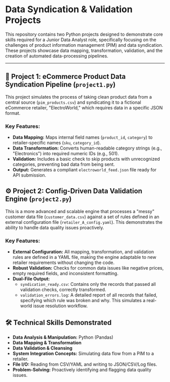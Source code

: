 # Data Syndication & Validation Projects

This repository contains two Python projects designed to demonstrate core skills required for a Junior Data Analyst role, specifically focusing on the challenges of product information management (PIM) and data syndication. These projects showcase data mapping, transformation, validation, and the creation of automated data-processing pipelines.

---

## 🚀 Project 1: eCommerce Product Data Syndication Pipeline (`project1.py`)

This project simulates the process of taking clean product data from a central source (`pim_products.csv`) and syndicating it to a fictional eCommerce retailer, "ElectroWorld," which requires data in a specific JSON format.

### Key Features:
* **Data Mapping:** Maps internal field names (`product_id`, `category`) to retailer-specific names (`sku`, `category_id`).
* **Data Transformation:** Converts human-readable category strings (e.g., "Electronics") into required numeric IDs (e.g., 501).
* **Validation:** Includes a basic check to skip products with unrecognized categories, preventing bad data from being sent.
* **Output:** Generates a compliant `electroworld_feed.json` file ready for API submission.


## ⚙️ Project 2: Config-Driven Data Validation Engine (`project2.py`)

This is a more advanced and scalable engine that processes a "messy" customer data file (`customer_data.csv`) against a set of rules defined in an external configuration file (`retailer_A_config.yaml`). This demonstrates the ability to handle data quality issues proactively.

### Key Features:
* **External Configuration:** All mapping, transformation, and validation rules are defined in a YAML file, making the engine adaptable to new retailer requirements without changing the code.
* **Robust Validation:** Checks for common data issues like negative prices, empty required fields, and inconsistent formatting.
* **Dual-File Output:**
    * `syndication_ready.csv`: Contains only the records that passed all validation checks, correctly transformed.
    * `validation_errors.log`: A detailed report of all records that failed, specifying which rule was broken and why. This simulates a real-world issue resolution workflow.


## 🛠️ Technical Skills Demonstrated
* **Data Analysis & Manipulation:** Python (Pandas)
* **Data Mapping & Transformation**
* **Data Validation & Cleansing**
* **System Integration Concepts:** Simulating data flow from a PIM to a retailer.
* **File I/O:** Reading from CSV/YAML and writing to JSON/CSV/Log files.
* **Problem-Solving:** Proactively identifying and flagging data quality issues.
